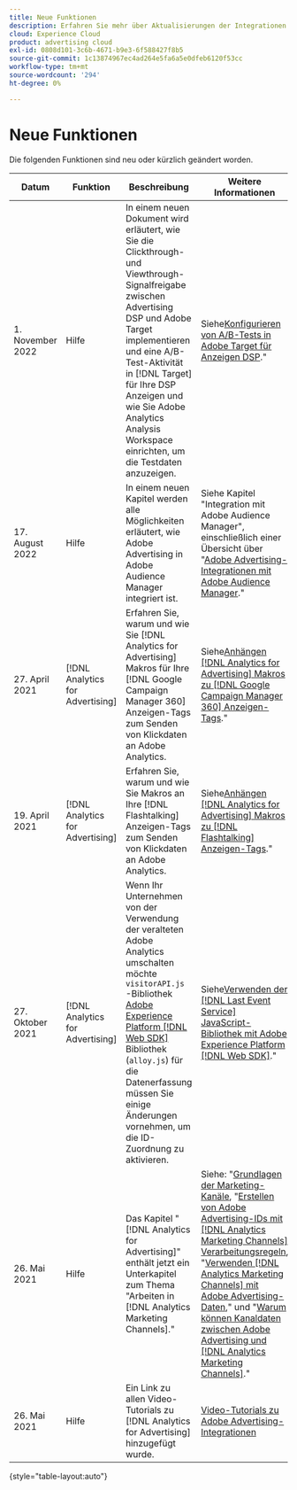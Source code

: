 ```yaml
---
title: Neue Funktionen
description: Erfahren Sie mehr über Aktualisierungen der Integrationen zwischen Adobe Advertising und anderen Produkten und Diensten in Adobe Experience Cloud.
cloud: Experience Cloud
product: advertising cloud
exl-id: 0808d101-3c6b-4671-b9e3-6f588427f8b5
source-git-commit: 1c13874967ec4ad264e5fa6a5e0dfeb6120f53cc
workflow-type: tm+mt
source-wordcount: '294'
ht-degree: 0%

---
```


# Neue Funktionen

Die folgenden Funktionen sind neu oder kürzlich geändert worden.

| Datum | Funktion | Beschreibung | Weitere Informationen |
| ---- | ------- | ----------- | -------------------- |
| 1. November 2022 | Hilfe | In einem neuen Dokument wird erläutert, wie Sie die Clickthrough- und Viewthrough-Signalfreigabe zwischen Advertising DSP und Adobe Target implementieren und eine A/B-Test-Aktivität in [!DNL Target] für Ihre DSP Anzeigen und wie Sie Adobe Analytics Analysis Workspace einrichten, um die Testdaten anzuzeigen. | Siehe[Konfigurieren von A/B-Tests in Adobe Target für Anzeigen DSP](/help/integrations/target/overview-ab-tests.md).&quot; |
| 17. August 2022 | Hilfe | In einem neuen Kapitel werden alle Möglichkeiten erläutert, wie Adobe Advertising in Adobe Audience Manager integriert ist. | Siehe Kapitel &quot;Integration mit Adobe Audience Manager&quot;, einschließlich einer Übersicht über &quot;[Adobe Advertising-Integrationen mit Adobe Audience Manager](/help/integrations/audience-manager/overview.md).&quot; |
| 27. April 2021 | [!DNL Analytics for Advertising] | Erfahren Sie, warum und wie Sie [!DNL Analytics for Advertising] Makros für Ihre [!DNL Google Campaign Manager 360] Anzeigen-Tags zum Senden von Klickdaten an Adobe Analytics. | Siehe[Anhängen [!DNL Analytics for Advertising] Makros zu [!DNL Google Campaign Manager 360] Anzeigen-Tags](/help/integrations/analytics/macros-google-campaign-manager.md).&quot; |
| 19. April 2021 | [!DNL Analytics for Advertising] | Erfahren Sie, warum und wie Sie Makros an Ihre [!DNL Flashtalking] Anzeigen-Tags zum Senden von Klickdaten an Adobe Analytics. | Siehe[Anhängen [!DNL Analytics for Advertising] Makros zu [!DNL Flashtalking] Anzeigen-Tags](/help/integrations/analytics/macros-flashtalking.md).&quot; |
| 27. Oktober 2021 | [!DNL Analytics for Advertising] | Wenn Ihr Unternehmen von der Verwendung der veralteten Adobe Analytics umschalten möchte `visitorAPI.js` -Bibliothek [Adobe Experience Platform [!DNL Web SDK]](https://experienceleague.adobe.com/docs/experience-platform/edge/home.html) Bibliothek (`alloy.js`) für die Datenerfassung müssen Sie einige Änderungen vornehmen, um die ID-Zuordnung zu aktivieren. | Siehe[Verwenden der [!DNL Last Event Service] JavaScript-Bibliothek mit Adobe Experience Platform [!DNL Web SDK]](/help/integrations/analytics/web-sdk.md).&quot; |
| 26. Mai 2021 | Hilfe | Das Kapitel &quot;[!DNL Analytics for Advertising]&quot; enthält jetzt ein Unterkapitel zum Thema &quot;Arbeiten in [!DNL Analytics Marketing Channels].&quot; | Siehe: &quot;[Grundlagen der Marketing-Kanäle](/help/integrations/analytics/marketing-channels/mc-overview.md), &quot;[Erstellen von Adobe Advertising-IDs mit [!DNL Analytics Marketing Channels] Verarbeitungsregeln](/help/integrations/analytics/marketing-channels/mc-ids.md), &quot;[Verwenden [!DNL Analytics Marketing Channels] mit Adobe Advertising-Daten](/help/integrations/analytics/marketing-channels/mc-ac-data.md),&quot; und &quot;[Warum können Kanaldaten zwischen Adobe Advertising und [!DNL Analytics Marketing Channels]](/help/integrations/analytics/marketing-channels/mc-data-variances.md).&quot; |
| 26. Mai 2021 | Hilfe | Ein Link zu allen Video-Tutorials zu [!DNL Analytics for Advertising] hinzugefügt wurde. | [Video-Tutorials zu Adobe Advertising-Integrationen](https://experienceleague.adobe.com/docs/advertising-cloud-learn/tutorials/overview.html) |

{style=&quot;table-layout:auto&quot;}

<!-- At some point, just make this an overview page instead?

Adobe Advertising is integrated with the following Adobe Experience Cloud products:

* [Adobe Analytics](/help/integrations/analytics/overview.md)

* Adobe Audience Manager

* Adobe Campaign (Adobe Advertising Search only)

 -->
